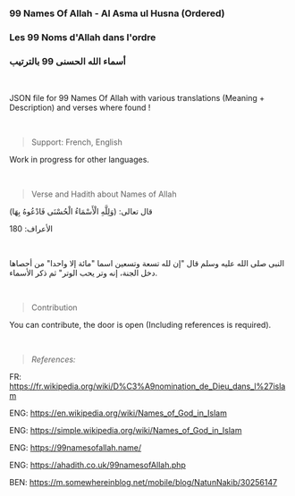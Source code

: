 ### 99 Names Of Allah - Al Asma ul Husna (Ordered)
### Les 99 Noms d'Allah dans l'ordre
### أسماء الله الحسنى 99 بالترتيب
<br />

JSON file for 99 Names Of Allah with various translations (Meaning + Description) and verses where found !

<br />

> Support: French, English

Work in progress for other languages.

<br />

> Verse and Hadith about Names of Allah


قال تعالى: (وَلِلَّهِ الْأَسْمَاءُ الْحُسْنَى فَادْعُوهُ بِهَا)

الأعراف: 180

<br />

النبى صلى الله عليه وسلم قال "إن لله تسعة وتسعين اسما "مائة إلا واحدا" من أحصاها دخل الجنة، إنه وتر يحب الوتر" ثم ذكر الأسماء.

<br />

> Contribution

You can contribute, the door is open (Including references is required).

<br />

> *_References:_*

FR: https://fr.wikipedia.org/wiki/D%C3%A9nomination_de_Dieu_dans_l%27islam

ENG: https://en.wikipedia.org/wiki/Names_of_God_in_Islam

ENG: https://simple.wikipedia.org/wiki/Names_of_God_in_Islam

ENG: https://99namesofallah.name/

ENG: https://ahadith.co.uk/99namesofAllah.php

BEN: https://m.somewhereinblog.net/mobile/blog/NatunNakib/30256147